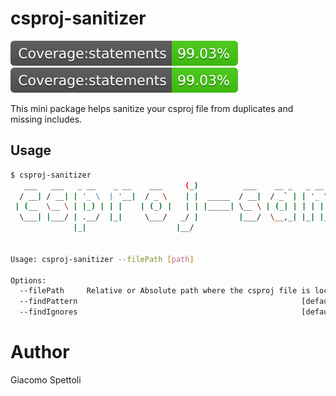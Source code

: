 # csproj-sanitizer

![Alt text](https://raw.githubusercontent.com/giacomos/csproj-sanitizer/master/badges/badge-statements.svg)
<img src="https://raw.githubusercontent.com/giacomos/csproj-sanitizer/master/badges/badge-statements.svg">

This mini package helps sanitize your csproj file from duplicates and missing includes.

## Usage

```bash
$ csproj-sanitizer                                                                                                                                                                                  _                                 _   _     _
   ___   ___   _ __    _ __    ___     (_)          ___    __ _   _ __   (_) | |_  (_)  ____   ___   _ __
  / __| / __| | '_ \  | '__|  / _ \    | |  _____  / __|  / _` | | '_ \  | | | __| | | |_  /  / _ \ | '__|
 | (__  \__ \ | |_) | | |    | (_) |   | | |_____| \__ \ | (_| | | | | | | | | |_  | |  / /  |  __/ | |
  \___| |___/ | .__/  |_|     \___/   _/ |         |___/  \__,_| |_| |_| |_|  \__| |_| /___|  \___| |_|
              |_|                    |__/


Usage: csproj-sanitizer --filePath [path]

Options:
  --filePath     Relative or Absolute path where the csproj file is located  [required]
  --findPattern                                                  [default: "**/*.{cshtml,cs}"]
  --findIgnores                                                  [default: "{node_modules,obj,bin}/**"]
```

# Author
Giacomo Spettoli
